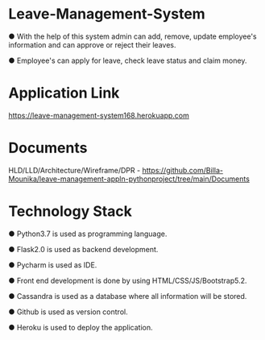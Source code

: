 # Leave-Management-System
● With the help of this system admin can add, remove, update employee's information and can approve or reject their leaves.

● Employee's can apply for leave, check leave status and claim money.

# Application Link
https://leave-management-system168.herokuapp.com

# Documents
HLD/LLD/Architecture/Wireframe/DPR - 
https://github.com/Billa-Mounika/leave-management-appln-pythonproject/tree/main/Documents

# Technology Stack
● Python3.7 is used as programming language.

● Flask2.0 is used as backend development.

● Pycharm is used as IDE.

● Front end development is done by using HTML/CSS/JS/Bootstrap5.2.

● Cassandra is used as a database where all information will be stored.

● Github is used as version control.

● Heroku is used to deploy the application.
